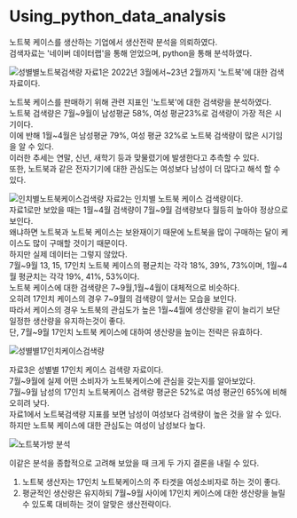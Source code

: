 # Using_python_data_analysis

노트북 케이스를 생산하는 기업에서 생산전략 분석을 의뢰하였다.  
검색자료는 '네이버 데이터랩'을 통해 얻었으며, python을 통해 분석하였다.  

![성별별노트북검색량](https://user-images.githubusercontent.com/118033064/219250124-a67955f8-bcb7-4d4b-b71a-9813e8611b29.png)
 자료1은 2022년 3월에서\~23년 2월까지 '노트북'에 대한 검색 자료이다.  
 
 노트북 케이스를 판매하기 위해 관련 지표인 '노트북'에 대한 검색량을 분석하였다.  
 노트북 검색량은 7월\~9월이 남성평균 58%, 여성 평균23%로 검색량이 가장 적은 시기이다.  
 이에 반해 1월\~4월은 남성평균 79%, 여성 평균 32%로 노트북 검색량이 많은 시기임을 알 수 있다.  
 이러한 추세는 연말, 신년, 새학기 등과 맞물렸기에 발생한다고 추측할 수 있다.  
 또한, 노트북과 같은 전자기기에 대한 관심도는 여성보다 남성이 더 많다고 해석 할 수 있다.  

![인치별노트북케이스검색량](https://user-images.githubusercontent.com/118033064/219250136-3b60ccbb-00e1-460d-ab48-31747269fb32.png)
 자료2는 인치별 노트북 케이스 검색량이다.  
 자료1로만 보았을 때는 1월\~4월 검색량이 7월\~9월 검색량보다 월등히 높아야 정상으로 보인다.  
 왜냐하면 노트북과 노트북 케이스는 보완재이기 때문에 노트북을 많이 구매하는 달이 케이스도 많이 구매할 것이기 때문이다.  
 하지만 실제 데이터는 그렇지 않았다.  
 7월\~9월 13, 15, 17인치 노트북 케이스의 평균치는 각각 18%, 39%, 73%이며, 1월\~4월 평균치는 각각 19%, 41%, 53%이다.  
 노트북 케이스에 대한 검색량은 7\~9월,1월\~4월이 대체적으로 비슷하다.  
 오히려 17인치 케이스의 경우 7\~9월의 검색량이 앞서는 모습을 보인다.  
 따라서 케이스의 경우 노트북의 관심도가 높은 1월\~4월에 생산량을 같이 늘리기 보단 일정한 생산량을 유지하는것이 좋다.  
 단, 7월\~9월 17인치 노트북 케이스에 대하여 생산량을 높이는 전략은 유효하다.  
 

![성별별17인치케이스검색량](https://user-images.githubusercontent.com/118033064/219250144-07172ece-16c6-4890-8f29-4df35522d9da.png)

자료3은 성별별 17인치 케이스 검색량 자료이다.  
7월\~9월에 실제 어떤 소비자가 노트북케이스에 관심을 갖는지를 알아보았다.  
7월\~9월 남성의 17인치 노트북케이스 검색량 평균은 52%로 여성 평균인 65%에 비해 오히려 낮다.  
자료1에서 노트북검색량 지표를 보면 남성이 여성보다 검색량이 높은 것을 알 수 있다.  
하지만 노트북 케이스에 대한 관심도는 여성이 남성보다 높다.  

![노트북가방 분석](https://user-images.githubusercontent.com/118033064/219249489-66c3990d-0216-4f40-bcda-06b9158d66cc.png)

이같은 분석을 종합적으로 고려해 보았을 때 크게 두 가지 결론을 내릴 수 있다.  
1. 노트북 생산자는 17인치 노트북케이스의 주 타겟을 여성소비자로 하는 것이 좋다.  
2. 평균적인 생산량은 유지하되 7월\~9월 사이에 17인치 케이스에 대한 생산량을 늘릴 수 있도록 대비하는 것이 알맞은 생산전략이다.  
